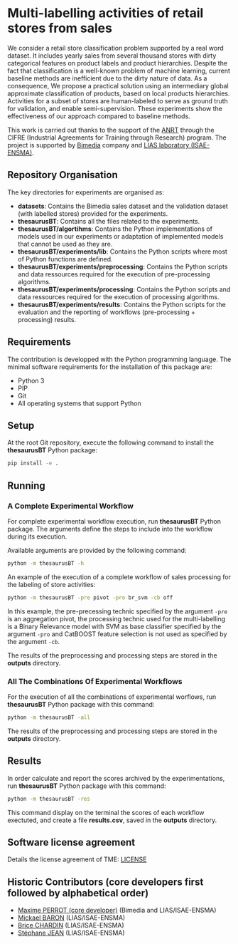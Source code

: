 # Multi-labelling activities of retail stores from sales

We consider a retail store classification problem supported by a real word dataset. It includes yearly sales from several thousand stores with dirty categorical features on product labels and product hierarchies. Despite the fact that classification is a well-known problem of machine learning, current baseline methods are inefficient due to the dirty nature of data. As a consequence, We propose a practical solution using an intermediary global approximate classification of products, based on local products hierarchies.  Activities for a subset of stores are human-labeled to serve as ground truth for validation, and enable semi-supervision. These experiments show the effectiveness of our approach compared to baseline methods. 

This work is carried out thanks to the support of the [ANRT](https://www.anrt.asso.fr/fr) through the CIFRE (Industrial Agreements for Training through Research) program. The project is supported by [Bimedia](https://www.bimedia.com/) company and [LIAS laboratory (ISAE-ENSMA)](https://www.lias-lab.fr/).

## Repository Organisation

The key directories for experiments are organised as:

* **datasets**: Contains the Bimedia sales dataset and the validation dataset (with labelled stores) provided for the experiments.
* **thesaurusBT**: Contains all the files related to the experiments.
* **thesaurusBT/algortihms**: Contains the Python implementations of models used in our experiments or adaptation of implemented models that cannot be used as they are.
* **thesaurusBT/experiments/lib**: Contains the Python scripts where most of Python functions are defined.
* **thesaurusBT/experiments/preprocessing**: Contains the Python scripts and data ressources required for the execution of pre-processing algorithms.
* **thesaurusBT/experiments/processing**: Contains the Python scripts and data ressources required for the execution of processing algorithms.
* **thesaurusBT/experiments/results**: Contains the Python scripts for the evaluation and the reporting of workflows (pre-processing + processing) results.

## Requirements

The contribution is developped with the Python programming language. The minimal software requirements for the installation of this package are:

* Python 3
* PIP
* Git
* All operating systems that support Python

## Setup

At the root Git repository, execute the following command to install the **thesaurusBT** Python package:

```bash
pip install -e .
```

## Running

### A Complete Experimental Workflow

For complete experimental workflow execution, run **thesaurusBT** Python package. The arguments define the steps to include into the workflow during its execution. 

Available arguments are provided by the following command: 

```bash
python -m thesaurusBT -h
```

An example of the execution of a complete workflow of sales processing for the labeling of store activities:

```bash
python -m thesaurusBT -pre pivot -pro br_svm -cb off
```

In this example, the pre-precessing technic specified by the argument ``-pre`` is an aggregation pivot, the processing technic used for the multi-labelling is a Binary Relevance model with SVM as base classifier specified by the argument ``-pro`` and CatBOOST feature selection is not used as specified by the argument ``-cb``.

The results of the preprocessing and processing steps are stored in the **outputs** directory.

### All The Combinations Of Experimental Workflows

For the execution of all the combinations of experimental worflows, run **thesaurusBT** Python package with this command:

```bash
python -m thesaurusBT -all
```

The results of the preprocessing and processing steps are stored in the **outputs** directory.

## Results

In order calculate and report the scores archived by the experimentations, run **thesaurusBT** Python package with this command:

```bash
python -m thesaurusBT -res
```

This command display on the terminal the scores of each workflow exectuted, and create a file **results.csv**, saved in the **outputs** directory.

## Software license agreement

Details the license agreement of TME: [LICENSE](LICENSE)

## Historic Contributors (core developers first followed by alphabetical order)

* [Maxime PERROT (core developer)](https://www.lias-lab.fr/members/maximeperrot/) (Bimedia and LIAS/ISAE-ENSMA)
* [Mickael BARON](https://www.lias-lab.fr/members/mickaelbaron/) (LIAS/ISAE-ENSMA)
* [Brice CHARDIN](https://www.lias-lab.fr/members/bricechardin/) (LIAS/ISAE-ENSMA)
* [Stéphane JEAN](https://www.lias-lab.fr/members/stephanejean/) (LIAS/ISAE-ENSMA)
